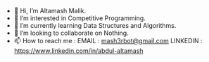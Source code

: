 - 👋 Hi, I’m Altamash Malik.
- 👀 I’m interested in Competitive Programming. 
- 🌱 I’m currently learning Data Structures and Algorithms.
- 💞️ I’m looking to collaborate on Nothing.
- 📫 How to reach me :
EMAIL : mash3rbot@gmail.com
LINKEDIN : https://www.linkedin.com/in/abdul-altamash

<!---
notMash3r/notMash3r is a ✨ special ✨ repository because its `README.md` (this file) appears on your GitHub profile.
You can click the Preview link to take a look at your changes.
--->
